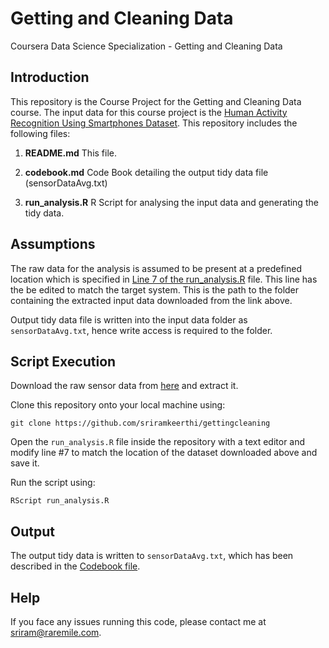 # Getting and Cleaning Data
Coursera Data Science Specialization - Getting and Cleaning Data

## Introduction
This repository is the Course Project for the Getting and Cleaning Data course. The input data for this course project is the [Human Activity Recognition Using Smartphones Dataset](https://d396qusza40orc.cloudfront.net/getdata%2Fprojectfiles%2FUCI%20HAR%20Dataset.zip "UCI HAR Dataset").
This repository includes the following files:

1.  **README.md**
  This file.

2.  **codebook.md**
  Code Book detailing the output tidy data file (sensorDataAvg.txt)

3.  **run_analysis.R**
  R Script for analysing the input data and generating the tidy data.

## Assumptions
The raw data for the analysis is assumed to be present at a predefined location which is specified in [Line 7 of the run_analysis.R](https://github.com/SriramKeerthi/gettingcleaning/blob/master/run_analysis.R#L7 "Run Analysis R Script (Line 7)") file.
This line has the be edited to match the target system. This is the path to the folder containing the extracted input data downloaded from the link above.

Output tidy data file is written into the input data folder as `sensorDataAvg.txt`, hence write access is required to the folder.

## Script Execution
Download the raw sensor data from [here](https://d396qusza40orc.cloudfront.net/getdata%2Fprojectfiles%2FUCI%20HAR%20Dataset.zip "UCI HAR Dataset") and extract it.

Clone this repository onto your local machine using:
```
git clone https://github.com/sriramkeerthi/gettingcleaning
```
Open the `run_analysis.R` file inside the repository with a text editor and modify line #7 to match the location of the dataset downloaded above and save it.

Run the script using:
```
RScript run_analysis.R
```

## Output
The output tidy data is written to `sensorDataAvg.txt`, which has been described in the [Codebook file](https://github.com/SriramKeerthi/gettingcleaning/blob/master/codebook.md "Codebook").

## Help
If you face any issues running this code, please contact me at <sriram@raremile.com>.
